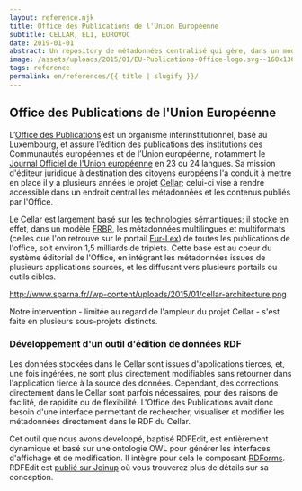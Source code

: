 ```yaml
---
layout: reference.njk
title: Office des Publications de l'Union Européenne
subtitle: CELLAR, ELI, EUROVOC
date: 2019-01-01
abstract: Un repository de métadonnées centralisé qui gère, dans un modèle FRBR, les métadonnées multilingues et multiformats des publications de l'UE.
image: /assets/uploads/2015/01/EU-Publications-Office-logo.svg--160x130.png
tags: reference
permalink: en/references/{{ title | slugify }}/
---
```


## Office des Publications de l'Union Européenne

L’[Office des Publications](http://publications.europa.eu/) est un organisme interinstitutionnel, basé au Luxembourg, et assure l’édition des publications des institutions des Communautés européennes et de l’Union européenne, notamment le [Journal Officiel de l'Union européenne](http://eur-lex.europa.eu/oj/direct-access.html) en 23 ou 24 langues. Sa mission d'éditeur juridique à destination des citoyens européens l'a conduit à mettre en place il y a plusieurs années le projet [Cellar](http://www.w3.org/International/multilingualweb/luxembourg/slides/41-schmitz.pdf); celui-ci vise à rendre accessible dans un endroit central les métadonnées et les contenus publiés par l'Office.

Le Cellar est largement basé sur les technologies sémantiques; il stocke en effet, dans un modèle [FRBR](http://fr.wikipedia.org/wiki/Sp%C3%A9cifications_fonctionnelles_des_notices_bibliographiques), les métadonnées multilingues et multiformats (celles que l'on retrouve sur le portail [Eur-Lex](http://eur-lex.europa.eu/)) de toutes les publications de l'office, soit environ 1,5 milliards de triplets. Cette base est au coeur du système éditorial de l'Office, en intégrant les métadonnées issues de plusieurs applications sources, et les diffusant vers plusieurs portails ou outils cibles.

http://www.sparna.fr//wp-content/uploads/2015/01/cellar-architecture.png


Notre intervention - limitée au regard de l'ampleur du projet Cellar - s'est faite en plusieurs sous-projets distincts.

### Développement d'un outil d'édition de données RDF

Les données stockées dans le Cellar sont issues d'applications tierces, et, une fois ingérées, ne sont plus directement modifiables sans retourner dans l'application tierce à la source des données. Cependant, des corrections directement dans le Cellar sont parfois nécessaires, pour des raisons de facilité, de rapidité ou de flexibilité. L'Office des Publications avait donc besoin d'une interface permettant de rechercher, visualiser et modifier les métadonnées directement dans le RDF du Cellar.

Cet outil que nous avons développé, baptisé RDFEdit, est entièrement dynamique et basé sur une ontologie OWL pour générer les interfaces d'affichage et de modification. Il intègre pour cela le composant [RDForms](http://rdforms.org/). RDFEdit est [publié sur Joinup](https://joinup.ec.europa.eu/software/rdfedit/description) où vous trouverez plus de détails sur sa conception.
